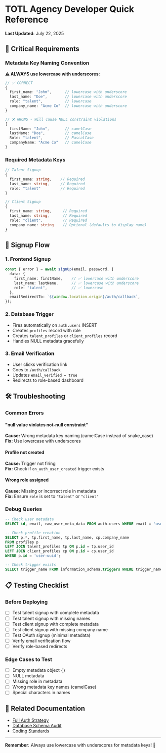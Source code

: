 # TOTL Agency Developer Quick Reference

**Last Updated:** July 22, 2025

## 🚨 Critical Requirements

### **Metadata Key Naming Convention**
**⚠️ ALWAYS use lowercase with underscores:**

```typescript
// ✅ CORRECT
{
  first_name: "John",      // lowercase with underscore
  last_name: "Doe",        // lowercase with underscore
  role: "talent",          // lowercase
  company_name: "Acme Co"  // lowercase with underscore
}

// ❌ WRONG - Will cause NULL constraint violations
{
  firstName: "John",       // camelCase
  lastName: "Doe",         // camelCase
  Role: "talent",          // PascalCase
  companyName: "Acme Co"   // camelCase
}
```

### **Required Metadata Keys**
```typescript
// Talent Signup
{
  first_name: string,    // Required
  last_name: string,     // Required
  role: "talent"         // Required
}

// Client Signup
{
  first_name: string,     // Required
  last_name: string,      // Required
  role: "client",         // Required
  company_name: string    // Optional (defaults to display_name)
}
```

## 🔄 Signup Flow

### **1. Frontend Signup**
```typescript
const { error } = await signUp(email, password, {
  data: {
    first_name: firstName,    // ✅ lowercase with underscore
    last_name: lastName,      // ✅ lowercase with underscore
    role: "talent",           // ✅ lowercase
  },
  emailRedirectTo: `${window.location.origin}/auth/callback`,
});
```

### **2. Database Trigger**
- Fires automatically on `auth.users` INSERT
- Creates `profiles` record with role
- Creates `talent_profiles` or `client_profiles` record
- Handles NULL metadata gracefully

### **3. Email Verification**
- User clicks verification link
- Goes to `/auth/callback`
- Updates `email_verified = true`
- Redirects to role-based dashboard

## 🛠️ Troubleshooting

### **Common Errors**

#### **"null value violates not-null constraint"**
**Cause:** Wrong metadata key naming (camelCase instead of snake_case)  
**Fix:** Use lowercase with underscores

#### **Profile not created**
**Cause:** Trigger not firing  
**Fix:** Check if `on_auth_user_created` trigger exists

#### **Wrong role assigned**
**Cause:** Missing or incorrect role in metadata  
**Fix:** Ensure `role` is set to `"talent"` or `"client"`

### **Debug Queries**
```sql
-- Check user metadata
SELECT id, email, raw_user_meta_data FROM auth.users WHERE email = 'user@example.com';

-- Check profile creation
SELECT p.*, tp.first_name, tp.last_name, cp.company_name
FROM profiles p
LEFT JOIN talent_profiles tp ON p.id = tp.user_id
LEFT JOIN client_profiles cp ON p.id = cp.user_id
WHERE p.id = 'user-uuid';

-- Check trigger exists
SELECT trigger_name FROM information_schema.triggers WHERE trigger_name = 'on_auth_user_created';
```

## 📋 Testing Checklist

### **Before Deploying**
- [ ] Test talent signup with complete metadata
- [ ] Test talent signup with missing names
- [ ] Test client signup with complete metadata
- [ ] Test client signup with missing company name
- [ ] Test OAuth signup (minimal metadata)
- [ ] Verify email verification flow
- [ ] Verify role-based redirects

### **Edge Cases to Test**
- [ ] Empty metadata object `{}`
- [ ] NULL metadata
- [ ] Missing role in metadata
- [ ] Wrong metadata key names (camelCase)
- [ ] Special characters in names

## 🔗 Related Documentation
- [Full Auth Strategy](./AUTH_STRATEGY.md)
- [Database Schema Audit](./database_schema_audit.md)
- [Coding Standards](./CODING_STANDARDS.md)

---

**Remember:** Always use lowercase with underscores for metadata keys! 🎯 
